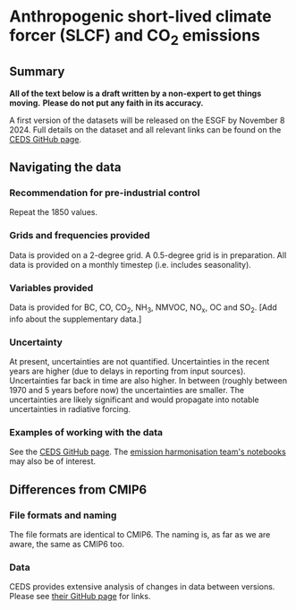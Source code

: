 # Anthropogenic short-lived climate forcer (SLCF) and CO<sub>2</sub> emissions

## Summary

**All of the text below is a draft written by a non-expert to get things moving.**
**Please do not put any faith in its accuracy.**

A first version of the datasets will be released on the ESGF by November 8 2024.
Full details on the dataset and all relevant links can be found
on the [CEDS GitHub page](https://github.com/JGCRI/CEDS).

## Navigating the data

### Recommendation for pre-industrial control

Repeat the 1850 values.

### Grids and frequencies provided

Data is provided on a 2-degree grid.
A 0.5-degree grid is in preparation.
All data is provided on a monthly timestep (i.e. includes seasonality).

### Variables provided

Data is provided for 
BC, CO, CO<sub>2</sub>, NH<sub>3</sub>, NMVOC, NO<sub>x</sub>, OC and SO<sub>2</sub>.
[Add info about the supplementary data.]

### Uncertainty

At present, uncertainties are not quantified.
Uncertainties in the recent years are higher
(due to delays in reporting from input sources).
Uncertainties far back in time are also higher.
In between (roughly between 1970 and 5 years before now)
the uncertainties are smaller.
The uncertainties are likely significant 
and would propagate into notable uncertainties in radiative forcing.

### Examples of working with the data

See the [CEDS GitHub page](https://github.com/JGCRI/CEDS).
The [emission harmonisation team's notebooks](https://github.com/iiasa/emissions_harmonization_historical/)
may also be of interest.

## Differences from CMIP6

### File formats and naming

The file formats are identical to CMIP6.
The naming is, as far as we are aware, the same as CMIP6 too.

### Data

CEDS provides extensive analysis of changes in data between versions.
Please see [their GitHub page](https://github.com/JGCRI/CEDS) for links.
